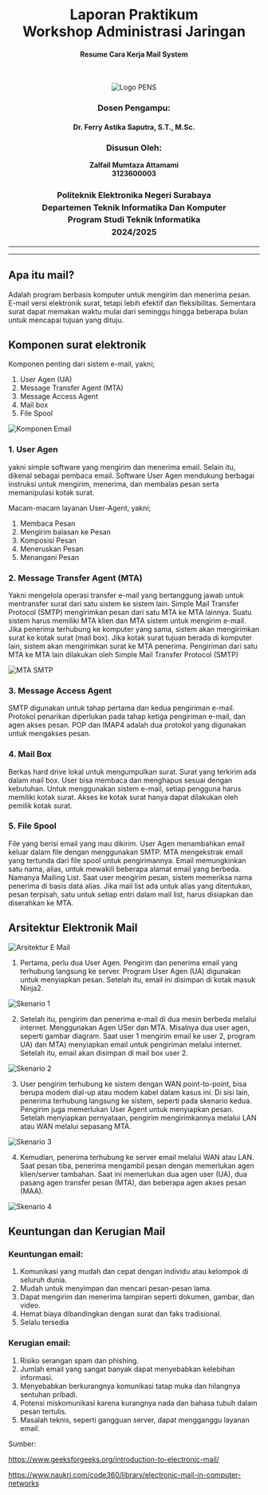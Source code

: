 <div align="center">
  <h1 style="text-align: center;font-weight: bold">Laporan Praktikum<br>Workshop Administrasi Jaringan</h1>
  <h4 style="text-align: center;">Resume Cara Kerja Mail System</h4>
</div>
<br />

<div align="center">
  
  ![Logo PENS](image/LogoPENSnNoBg.png)
  
  <h3 style="text-align: center;">Dosen Pengampu:</h3>
  <h4 style="text-align: center;">Dr. Ferry Astika Saputra, S.T., M.Sc.</h4>

  <h3 style="text-align: center;">Disusun Oleh:</h3>
  <p style="text-align: center;">
    <strong>Zalfail Mumtaza Attamami</strong><br>
    <strong>3123600003</strong>
  </p>

<h3 style="text-align: center;line-height: 1.5">Politeknik Elektronika Negeri Surabaya<br>Departemen Teknik Informatika Dan Komputer<br>Program Studi Teknik Informatika<br>2024/2025</h3>
  <hr><hr>
</div>

## Apa itu mail?
Adalah program berbasis komputer untuk mengirim dan menerima pesan. E-mail versi elektronik surat, tetapi lebih efektif dan fleksibilitas. Sementara surat dapat memakan waktu mulai dari seminggu hingga beberapa bulan untuk mencapai tujuan yang dituju.

## Komponen surat elektronik
Komponen penting dari sistem e-mail, yakni;
1. User Agen (UA) 
2. Message Transfer Agent (MTA)
3. Message Access Agent
4. Mail box
5. File Spool

![Komponen Email](image/komponen_email.webp)

### 1. User Agen 
yakni simple software yang mengirim dan menerima email. Selain itu, dikenal sebagai pembaca email. Software User Agen mendukung berbagai instruksi untuk mengirim, menerima, dan membalas pesan serta memanipulasi kotak surat.

Macam-macam layanan User-Agent, yakni;
1. Membaca Pesan
2. Mengirim balasan ke Pesan
3. Komposisi Pesan
4. Meneruskan Pesan
5. Menangani Pesan

### 2. Message Transfer Agent (MTA)
 Yakni mengelola operasi transfer e-mail yang bertanggung jawab untuk mentransfer surat dari satu sistem ke sistem lain. Simple Mail Transfer Protocol (SMTP) mengirimkan pesan dari satu MTA ke MTA lainnya. Suatu sistem harus memiliki MTA klien dan MTA sistem untuk mengirim e-mail. Jika penerima terhubung ke komputer yang sama, sistem akan mengirimkan surat ke kotak surat (mail box). Jika kotak surat tujuan berada di komputer lain, sistem akan mengirimkan surat ke MTA penerima. Pengiriman dari satu MTA ke MTA lain dilakukan oleh Simple Mail Transfer Protocol (SMTP)

 ![MTA SMTP](image/MTA.png)

 ### 3. Message Access Agent
 SMTP digunakan untuk tahap pertama dan kedua pengiriman e-mail. Protokol penarikan diperlukan pada tahap ketiga pengiriman e-mail, dan agen akses pesan. POP dan IMAP4 adalah dua protokol yang digunakan untuk mengakses pesan.

 ### 4. Mail Box
 Berkas hard drive lokal untuk mengumpulkan surat. Surat yang terkirim ada dalam mail box. User bisa membaca dan menghapus sesuai dengan kebutuhan. Untuk menggunakan sistem e-mail, setiap pengguna harus memiliki kotak surat. Akses ke kotak surat hanya dapat dilakukan oleh pemilik kotak surat.

 ### 5. File Spool
 File yang berisi email yang mau dikirim. User Agen menambahkan email keluar dalam file dengan menggunakan SMTP. MTA mengekstrak email yang tertunda dari file spool untuk pengirimannya. Email memungkinkan satu nama, alias, untuk mewakili beberapa alamat email yang berbeda. Namanya Mailing List. Saat user mengirim pesan, sistem memeriksa nama penerima di basis data alias. Jika mail list ada untuk alias yang ditentukan, pesan terpisah, satu untuk setiap entri dalam mail list, harus disiapkan dan diserahkan ke MTA.

 ## Arsitektur Elektronik Mail
 ![Arsitektur E Mail](image/arsitektur_email.webp)

 1. Pertama, perlu dua User Agen. Pengirim dan penerima email yang terhubung langsung ke server. Program User Agen (UA) digunakan untuk menyiapkan pesan. Setelah itu, email ini disimpan di kotak masuk Ninja2.

 ![Skenario 1](image/arsitektur_1.webp)

 2.  Setelah itu, pengirim dan penerima e-mail di dua mesin berbeda melalui internet. Menggunakan Agen USer dan MTA. Misalnya dua user agen, seperti gambar diagram. Saat user 1 mengirim email ke user 2, program UA) dan MTA) menyiapkan email untuk pengiriman melalui internet. Setelah itu, email akan disimpan di mail box user 2.

 ![Skenario 2](image/arsitektur_2.webp)

 3. User pengirim terhubung ke sistem dengan WAN point-to-point, bisa berupa modem dial-up atau modem kabel dalam kasus ini. Di sisi lain, penerima terhubung langsung ke sistem, seperti pada skenario kedua. Pengirim juga memerlukan User Agent untuk menyiapkan pesan. Setelah menyiapkan pernyataan, pengirim mengirimkannya melalui LAN atau WAN melalui sepasang MTA.

 ![Skenario 3](image/arsitektur_3.webp)

 4. Kemudian, penerima terhubung ke server email melalui WAN atau LAN. Saat pesan tiba, penerima mengambil pesan dengan memerlukan agen klien/server tambahan. Saat ini memerlukan dua agen user (UA), dua pasang agen transfer pesan (MTA), dan beberapa agen akses pesan (MAA).

 ![Skenario 4](image/arsitektur_4.png)

 ## Keuntungan dan Kerugian Mail
 ### Keuntungan email:
 1. Komunikasi yang mudah dan cepat dengan individu atau kelompok di seluruh dunia.
 2. Mudah untuk menyimpan dan mencari pesan-pesan lama.
 3. Dapat mengirim dan menerima lampiran seperti dokumen, gambar, dan video.
 4. Hemat biaya dibandingkan dengan surat dan faks tradisional.
 5. Selalu tersedia
 
 ### Kerugian email:
 1. Risiko serangan spam dan phishing.
 2. Jumlah email yang sangat banyak dapat menyebabkan kelebihan informasi.
 3. Menyebabkan berkurangnya komunikasi tatap muka dan hilangnya sentuhan pribadi.
 4. Potensi miskomunikasi karena kurangnya nada dan bahasa tubuh dalam pesan tertulis.
 5. Masalah teknis, seperti gangguan server, dapat mengganggu layanan email.

 Sumber:
 
 https://www.geeksforgeeks.org/introduction-to-electronic-mail/
 
 https://www.naukri.com/code360/library/electronic-mail-in-computer-networks 